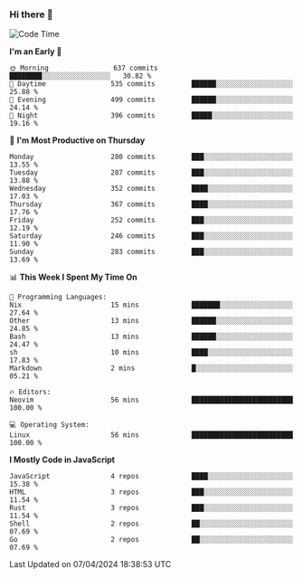 ### Hi there 👋
<!--START_SECTION:waka-->
![Code Time](http://img.shields.io/badge/Code%20Time-300%20hrs%2032%20mins-blue)

**I'm an Early 🐤** 

```text
🌞 Morning                637 commits         ████████░░░░░░░░░░░░░░░░░   30.82 % 
🌆 Daytime                535 commits         ██████░░░░░░░░░░░░░░░░░░░   25.88 % 
🌃 Evening                499 commits         ██████░░░░░░░░░░░░░░░░░░░   24.14 % 
🌙 Night                  396 commits         █████░░░░░░░░░░░░░░░░░░░░   19.16 % 
```
📅 **I'm Most Productive on Thursday** 

```text
Monday                   280 commits         ███░░░░░░░░░░░░░░░░░░░░░░   13.55 % 
Tuesday                  287 commits         ███░░░░░░░░░░░░░░░░░░░░░░   13.88 % 
Wednesday                352 commits         ████░░░░░░░░░░░░░░░░░░░░░   17.03 % 
Thursday                 367 commits         ████░░░░░░░░░░░░░░░░░░░░░   17.76 % 
Friday                   252 commits         ███░░░░░░░░░░░░░░░░░░░░░░   12.19 % 
Saturday                 246 commits         ███░░░░░░░░░░░░░░░░░░░░░░   11.90 % 
Sunday                   283 commits         ███░░░░░░░░░░░░░░░░░░░░░░   13.69 % 
```


📊 **This Week I Spent My Time On** 

```text
💬 Programming Languages: 
Nix                      15 mins             ███████░░░░░░░░░░░░░░░░░░   27.64 % 
Other                    13 mins             ██████░░░░░░░░░░░░░░░░░░░   24.85 % 
Bash                     13 mins             ██████░░░░░░░░░░░░░░░░░░░   24.47 % 
sh                       10 mins             ████░░░░░░░░░░░░░░░░░░░░░   17.83 % 
Markdown                 2 mins              █░░░░░░░░░░░░░░░░░░░░░░░░   05.21 % 

🔥 Editors: 
Neovim                   56 mins             █████████████████████████   100.00 % 

💻 Operating System: 
Linux                    56 mins             █████████████████████████   100.00 % 
```

**I Mostly Code in JavaScript** 

```text
JavaScript               4 repos             ████░░░░░░░░░░░░░░░░░░░░░   15.38 % 
HTML                     3 repos             ███░░░░░░░░░░░░░░░░░░░░░░   11.54 % 
Rust                     3 repos             ███░░░░░░░░░░░░░░░░░░░░░░   11.54 % 
Shell                    2 repos             ██░░░░░░░░░░░░░░░░░░░░░░░   07.69 % 
Go                       2 repos             ██░░░░░░░░░░░░░░░░░░░░░░░   07.69 % 
```




 Last Updated on 07/04/2024 18:38:53 UTC
<!--END_SECTION:waka-->

<!--
**YoganshSharma/YoganshSharma** is a ✨ _special_ ✨ repository because its `README.md` (this file) appears on your GitHub profile.

Here are some ideas to get you started:

- 🔭 I’m currently working on ...
- 🌱 I’m currently learning ...
- 👯 I’m looking to collaborate on ...
- 🤔 I’m looking for help with ...
- 💬 Ask me about ...
- 📫 How to reach me: ...
- 😄 Pronouns: ...
- ⚡ Fun fact: ...
-->

